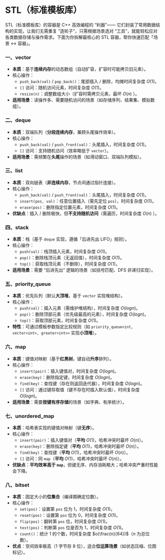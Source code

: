 # STL（标准模板库）

STL（标准模板库）的容器是 C++ 高效编程的 “利器”—— 它们封装了常用数据结构的实现，让我们无需重复 “造轮子”，只需根据场景选对 “工具”，就能轻松应对各类数据存储与操作需求。下面为你拆解最核心的 STL 容器，帮你快速匹配「场景 ↔ 容器」。

### 一、vector

- **本质**：基于**连续内存**的动态数组（自动扩容，扩容时可能拷贝旧元素）。
- 核心操作：
  - `push_back(val)` / `pop_back()`：尾部插入 / 删除，均摊时间复杂度 $O(1)$。
  - `[]` 访问：随机访问元素，时间复杂度 $O(1)$。
  - `resize(n)`：调整数组大小（扩容时需拷贝元素，最坏  $O(n)$ ）。
- **适用场景**：读操作多、需要随机访问的场景（如存储序列、结果集、模拟数组）。

### 二、deque

- **本质**：双端队列（**分段连续内存**，兼顾头尾操作效率）。
- 核心操作：
  - `push_back(val)` / `push_front(val)`：头尾插入，时间复杂度 $O(1)$。
  - `[]` 访问：支持随机访问（效率略低于 `vector`）。
- **适用场景**：需频繁在**头尾**操作的场景（如滑动窗口、双端队列模拟）。

### 三、list

- **本质**：双向链表（**非连续内存**，节点间通过指针连接）。
- 核心操作：
  - `push_back(val)` / `push_front(val)`：头尾插入，时间复杂度 $O(1)$。
  - `insert(pos, val)`：任意位置插入（需先定位 `pos`），时间复杂度 $O(1)$。
  - `erase(pos)`：删除指定位置元素，时间复杂度 $O(1)$。
- **优缺点**：插入 / 删除极快，但**不支持随机访问**（需遍历，时间复杂度  $O(n)$ ）。

### 四、stack

- **本质**：栈（基于 `deque` 实现，遵循「后进先出 LIFO」规则）。
- 核心操作：
  - `push(val)`：栈顶插入元素，时间复杂度 $O(1)$。
  - `pop()`：删除栈顶元素（无返回值），时间复杂度 $O(1)$。
  - `top()`：获取栈顶元素（不删除），时间复杂度 $O(1)$。
- **适用场景**：需要 “后进先出” 逻辑的场景（如括号匹配、DFS 非递归实现）。

### 五、priority_queue

- **本质**：优先队列（默认**大顶堆**，基于 `vector` 实现堆结构）。
- 核心操作：
  - `push(val)`：插入元素（需维护堆结构），时间复杂度  $O(logn)$。
  - `pop()`：删除顶部元素（优先级最高的元素），时间复杂度  $O(logn)$。
  - `top()`：获取顶部元素，时间复杂度 $O(1)$。
- **特性**：可通过模板参数指定比较规则（如 `priority_queue<int, vector<int>, greater<int>>` 实现**小顶堆**）。

### 六、map

- **本质**：键值对映射（基于**红黑树**，键自动**升序**排列）。
- 核心操作：
  - `insert(pair)`：插入键值对，时间复杂度  $O(logn)$。
  - `erase(key)`：删除指定键，时间复杂度  $O(logn)$。
  - `find(key)`：查找键（存在则返回迭代器），时间复杂度  $O(logn)$。
  - `[]` 访问：通过键存取值（键不存在时插入默认值），时间复杂度  $O(logn)$。
- **适用场景**：需要**按键有序存储**的场景（如字典、有序统计）。

### 七、unordered_map

- **本质**：哈希表实现的键值对映射（键**无序**）。
- 核心操作：
  - `insert(pair)`：插入键值对（**平均** $O(1)$，哈希冲突时最坏  $O(n)$）。
  - `erase(key)`：删除指定键（**平均** $O(1)$，哈希冲突时最坏  $O(n)$）。
  - `find(key)`：查找键（**平均** $O(1)$，哈希冲突时最坏  $O(n)$）。
  - `[]` 访问：同 `map`（**平均** $O(1)$，哈希冲突时最坏  $O(n)$）。
- **优缺点**：**平均效率高于 `map`**，但键无序、内存消耗略大；哈希冲突严重时性能会下降。

### 八、bitset

- **本质**：固定大小的**位集合**（编译期确定位数）。
- 核心操作：
  - `set(pos)`：设置第 `pos` 位为 $1$，时间复杂度 $O(1)$。
  - `reset(pos)`：设置第 `pos` 位为 $0$，时间复杂度 $O(1)$。
  - `flip(pos)`：翻转第 `pos` 位，时间复杂度 $O(1)$。
  - `test(pos)`：判断第 `pos` 位是否为 $1$，时间复杂度 $O(1)$。
  - `count()`：统计 $1$ 的个数，时间复杂度 $o(\frac{n}{64})$（$n$ 为总位数）。
- **优点**：空间效率极高（$1$ 字节存 $8$ 位），适合**位运算场景**（如状态压缩、位图标记）。